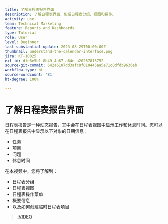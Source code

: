 ```yaml
---
title: 了解日程表报告界面
description: 了解日程表界面，包括日程表分组、视图和操作。
activity: use
team: Technical Marketing
feature: Reports and Dashboards
type: Tutorial
role: User
level: Beginner
last-substantial-update: 2023-08-29T00:00:00Z
thumbnail: understand-the-calendar-interface.png
jira: KT-10025
exl-id: dfe8e5b1-8b49-4a67-a64e-a20267813752
source-git-commit: 642a6107dd3afc8f010445aa5e71c8dfdb9636eb
workflow-type: ht
source-wordcount: '81'
ht-degree: 100%

---
```


# 了解日程表报告界面

日程表报告是一种动态报告，其中会在日程表视图中显示工作和休息时间。您可以在日程表报告中显示以下对象的日期信息：

* 任务
* 项目
* 问题
* 休息时间

在本视频中，您将了解到：

* 日程表分组
* 日程表视图
* 日程表操作菜单
* 概要信息
* 以及如何创建临时日程表项目

>[!VIDEO](https://video.tv.adobe.com/v/3423318/?quality=12&learn=on)

